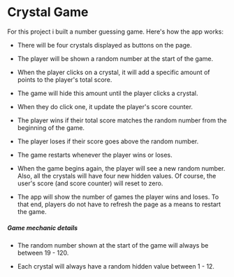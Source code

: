 # Crystal Game

For this project i built a number guessing game.
Here's how the app works:

* There will be four crystals displayed as buttons on the page.

* The player will be shown a random number at the start of the game.

* When the player clicks on a crystal, it will add a specific amount of points to the player's total score. 

* The game will hide this amount until the player clicks a crystal.
* When they do click one, it update the player's score counter.

* The player wins if their total score matches the random number from the beginning of the game.

* The player loses if their score goes above the random number.

* The game restarts whenever the player wins or loses.

* When the game begins again, the player will see a new random number. Also, all the crystals will have four new hidden values. Of course, the user's score (and score counter) will reset to zero.

* The app will show the number of games the player wins and loses. To that end, players do not have to refresh the page as a means to restart the game.

##### Game mechanic details

* The random number shown at the start of the game will always be between 19 - 120.

* Each crystal will always have a random hidden value between 1 - 12.
